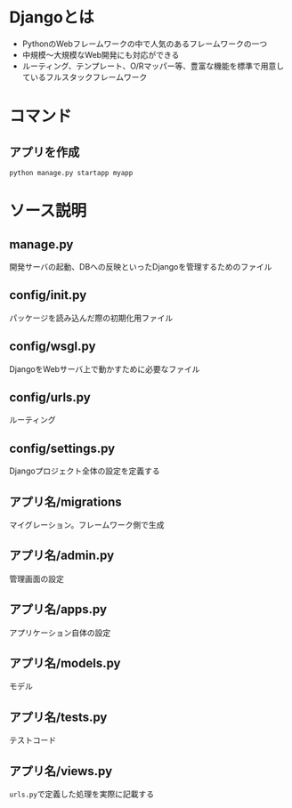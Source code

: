 # Djangoとは

- PythonのWebフレームワークの中で人気のあるフレームワークの一つ
- 中規模〜大規模なWeb開発にも対応ができる
- ルーティング、テンプレート、O/Rマッパー等、豊富な機能を標準で用意しているフルスタックフレームワーク

# コマンド

## アプリを作成

```shell
python manage.py startapp myapp
```

# ソース説明

## manage.py

開発サーバの起動、DBへの反映といったDjangoを管理するためのファイル

## config/__init__.py

パッケージを読み込んだ際の初期化用ファイル

## config/wsgl.py

DjangoをWebサーバ上で動かすために必要なファイル

## config/urls.py

ルーティング

## config/settings.py

Djangoプロジェクト全体の設定を定義する

## アプリ名/migrations

マイグレーション。フレームワーク側で生成

## アプリ名/admin.py

管理画面の設定

## アプリ名/apps.py

アプリケーション自体の設定

## アプリ名/models.py

モデル

## アプリ名/tests.py

テストコード

## アプリ名/views.py

`urls.py`で定義した処理を実際に記載する
